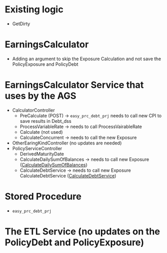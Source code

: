# Existing logic
- GetDirty

# EarningsCalculator
- Adding an argument to skip the Exposure Calculation and not save the PolicyExposure and PolicyDebt

# EarningsCalculator Service that uses by the AGS
- CalculatorController
    - PreCalculate (POST) -> ```easy_prc_debt_prj``` needs to call new CPI to save results in Debt_dss
    - ProcessVariableRate -> needs to call ProcessVairableRate
    - Calculate (not used)
    - CalculateConcurrent -> needs to call the new Exposure
- OtherEaringKindController (no updates are needed)
- PolicyServiceController
    - DerivedMaturityDate
    - CalculateDailySumOfBalances -> needs to call new Exposure ([CalculateDailySumOfBalances](https://dev.azure.com/agltd/BAGS/_git/Calculator?path=/Exposure/ExposureCalculation.cs&version=GBdevelop&line=59&lineEnd=112&lineStartColumn=1&lineEndColumn=1&lineStyle=plain&_a=contents))
    - CalculateDebtService -> needs to call new Exposure CalculateDebtService ([CalculateDebtService](https://dev.azure.com/agltd/BAGS/_git/Calculator?path=/Extensions/ItemExtensions.cs&version=GBdevelop&line=56&lineEnd=91&lineStartColumn=1&lineEndColumn=10&lineStyle=plain&_a=contents))

# Stored Procedure
- ```easy_prc_debt_prj```

# The ETL Service (no updates on the PolicyDebt and PolicyExposure)





